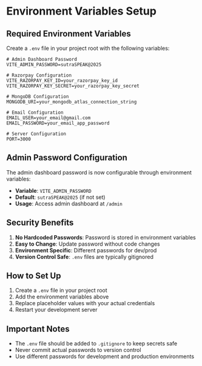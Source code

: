 # Environment Variables Setup

## Required Environment Variables

Create a `.env` file in your project root with the following variables:

```env
# Admin Dashboard Password
VITE_ADMIN_PASSWORD=sutraSPEAK@2025

# Razorpay Configuration
VITE_RAZORPAY_KEY_ID=your_razorpay_key_id
VITE_RAZORPAY_KEY_SECRET=your_razorpay_key_secret

# MongoDB Configuration
MONGODB_URI=your_mongodb_atlas_connection_string

# Email Configuration
EMAIL_USER=your_email@gmail.com
EMAIL_PASSWORD=your_email_app_password

# Server Configuration
PORT=3000
```

## Admin Password Configuration

The admin dashboard password is now configurable through environment variables:

- **Variable**: `VITE_ADMIN_PASSWORD`
- **Default**: `sutraSPEAK@2025` (if not set)
- **Usage**: Access admin dashboard at `/admin`

## Security Benefits

1. **No Hardcoded Passwords**: Password is stored in environment variables
2. **Easy to Change**: Update password without code changes
3. **Environment Specific**: Different passwords for dev/prod
4. **Version Control Safe**: `.env` files are typically gitignored

## How to Set Up

1. Create a `.env` file in your project root
2. Add the environment variables above
3. Replace placeholder values with your actual credentials
4. Restart your development server

## Important Notes

- The `.env` file should be added to `.gitignore` to keep secrets safe
- Never commit actual passwords to version control
- Use different passwords for development and production environments 